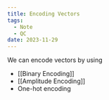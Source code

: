 ```yaml
---
title: Encoding Vectors
tags:
  - Note
  - QC
date: 2023-11-29
---
```

We can encode vectors by using
- [[Binary Encoding]] 
- [[Amplitude Encoding]]
- One-hot encoding
